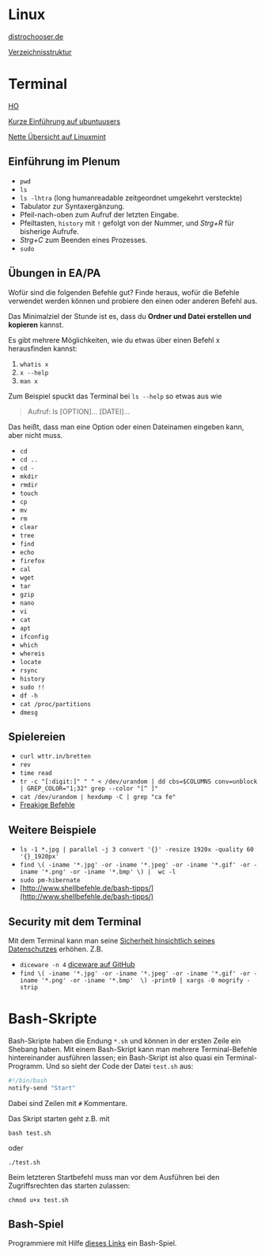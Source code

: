# Linux
[distrochooser.de](https://distrochooser.de/?l=1)

[Verzeichnisstruktur](https://wiki.ubuntuusers.de/Verzeichnisstruktur/)

# Terminal
[HO](http://www.321tux.de/wp-content/uploads/2010/03/shell-uebersicht.pdf)

[Kurze Einführung auf ubuntuusers](https://wiki.ubuntuusers.de/Shell/Einf%C3%BChrung/)

[Nette Übersicht auf Linuxmint](https://community.linuxmint.com/tutorial/view/244)

## Einführung im Plenum
* `pwd`
* `ls`
* `ls -lhtra` (long humanreadable zeitgeordnet umgekehrt versteckte)
* Tabulator zur Syntaxergänzung.
* Pfeil-nach-oben zum Aufruf der letzten Eingabe.
* Pfeiltasten, `history` mit `!` gefolgt von der Nummer, und *Strg+R* für bisherige Aufrufe.
* *Strg+C* zum Beenden eines Prozesses.
* `sudo`

## Übungen in EA/PA
Wofür sind die folgenden Befehle gut? Finde heraus, wofür die Befehle verwendet werden können und probiere den einen oder anderen Befehl aus.

Das Minimalziel der Stunde ist es, dass du **Ordner und Datei erstellen und kopieren** kannst.

Es gibt mehrere Möglichkeiten, wie du etwas über einen Befehl x herausfinden kannst:

1. `whatis x`
2. `x --help`
3. `man x`

Zum Beispiel spuckt das Terminal bei `ls --help` so etwas aus wie

> Aufruf: ls [OPTION]... [DATEI]...

Das heißt, dass man eine Option oder einen Dateinamen eingeben kann, aber nicht muss.

* `cd`
* `cd ..`
* `cd -`
* `mkdir`
* `rmdir`
* `touch`
* `cp`
* `mv`
* `rm`
* `clear`
* `tree`
* `find`
* `echo`
* `firefox`
* `cal`
* `wget`
* `tar`
* `gzip`
* `nano`
* `vi`
* `cat`
* `apt`
* `ifconfig`
* `which`
* `whereis`
* `locate`
* `rsync`
* `history`
* `sudo !!`
* `df -h`
* `cat /proc/partitions`
* `dmesg`

## Spielereien
* `curl wttr.in/bretten`
* `rev`
* `time read`
* `tr -c "[:digit:]" " " < /dev/urandom | dd cbs=$COLUMNS conv=unblock | GREP_COLOR="1;32" grep --color "[^ ]"`
* `cat /dev/urandom | hexdump -C | grep "ca fe"`
* [Freakige Befehle](https://www.commandlinefu.com/commands/browse/sort-by-votes)

## Weitere Beispiele
* `ls -1 *.jpg | parallel -j 3 convert '{}' -resize 1920x -quality 60 '{}_1920px'`
* `find \( -iname '*.jpg' -or -iname '*.jpeg' -or -iname '*.gif' -or -iname '*.png' -or -iname '*.bmp' \) |  wc -l`
* `sudo pm-hibernate`
* [http://www.shellbefehle.de/bash-tipps/](http://www.shellbefehle.de/bash-tipps/)

## Security mit dem Terminal

Mit dem Terminal kann man seine [Sicherheit hinsichtlich seines Datenschutzes](https://secitem.at/blog/terminal-tipps) erhöhen. Z.B.

* `diceware -n 4` [diceware auf GitHub](https://github.com/ulif/diceware)
* `find \( -iname '*.jpg' -or -iname '*.jpeg' -or -iname '*.gif' -or -iname '*.png' -or -iname '*.bmp'  \) -print0 | xargs -0 mogrify -strip`

# Bash-Skripte

Bash-Skripte haben die Endung `*.sh` und können in der ersten Zeile ein Shebang haben. Mit einem Bash-Skript kann man mehrere Terminal-Befehle hintereinander ausführen lassen; ein Bash-Skript ist also quasi ein Terminal-Programm. Und so sieht der Code der Datei `test.sh` aus:

```Bash
#!/bin/bash
notify-send "Start"

```
Dabei sind Zeilen mit `#` Kommentare.

Das Skript starten geht z.B. mit

`bash test.sh`

oder

`./test.sh`

Beim letzteren Startbefehl muss man vor dem Ausführen bei den Zugriffsrechten das starten zulassen:

`chmod u+x test.sh`


## Bash-Spiel

Programmiere mit Hilfe [dieses Links](https://github.com/mydzor/bash2048) ein Bash-Spiel.
